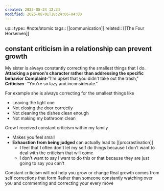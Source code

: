 ```yaml
---
created: 2025-08-24 12:34
modified: 2025-08-01T18:24:06-04:00
---
```

up::
type:: #note/atomic
tags:: [[communication]]
related:: [[The Four Horsemen]]
## constant criticism in a relationship can prevent growth

My sister is always constantly correcting the smallest things that I do. **Attacking a person's character rather than addressing the specific behavior**
	**Complaint-**"I'm upset that you didn't take out the trash,"
	**Criticism**- "You're so lazy and inconsiderate."

For example she is always correcting for the smallest things like
- Leaving the light one
- Not closing the door correctly
- Not cleaning the dishes clean enough
- Not making my bathroom clean

Grow I received constant criticism within my family
- Makes you feel small
- **Exhaustion from being judged** can actually lead to [[procrastination]]
	- I feel that I often don't let my self do things because I don't want to deal with the criticism that will come
	- I don't want to say I want to do this or that because they are just going to say you can't

Constant criticism will not help you grow or change
Real growth comes from self corrections that form
Rather than someone constantly watching over you and commenting and correcting  your every move
